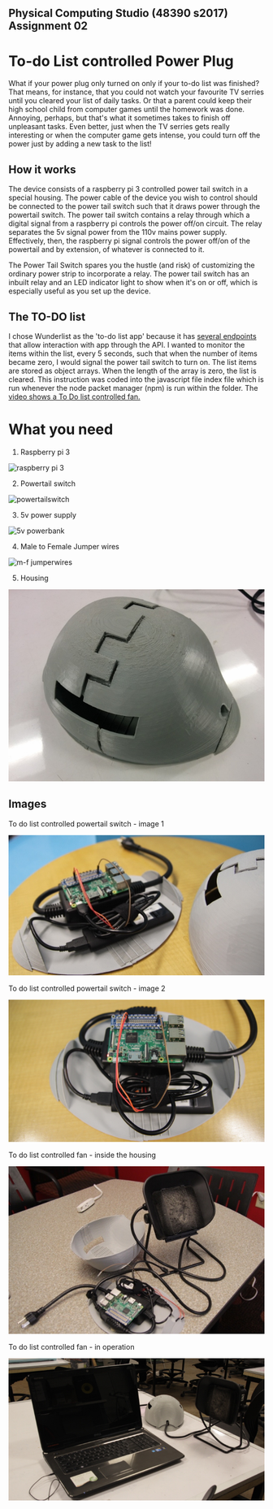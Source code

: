 ## Physical Computing Studio (48390 s2017) Assignment 02

# To-do List controlled Power Plug

What if your power plug only turned on only if your to-do list was finished? That means, for instance, that you could not watch your favourite TV serries until you cleared your list of daily tasks. Or that a parent could keep their high school child from computer games until the homework was done. Annoying, perhaps, but that's what it sometimes takes to finish off unpleasant tasks. Even better, just when the TV serries gets really interesting or when the computer game gets intense, you could turn off the power just by adding a new task to the list!

## How it works

The device consists of a raspberry pi 3 controlled power tail switch in a special housing. The power cable of the device you wish to control should be connected to the power tail switch such that it draws power through the powertail switch. The power tail switch contains a relay through which a digital signal from a raspberry pi controls the power off/on circuit. The relay separates the 5v signal power from the 110v mains power supply. Effectively, then, the raspberry pi signal controls the power off/on of the powertail and by extension, of whatever is connected to it.

The Power Tail Switch spares you the hustle (and risk) of customizing the ordinary power strip to incorporate a relay. The power tail switch has an inbuilt relay and an LED indicator light to show when it's on or off, which is especially useful as you set up the device.

## The TO-DO list
I chose Wunderlist as the 'to-do list app' because it has [several endpoints](https://developer.wunderlist.com/documentation/endpoints/task) that allow interaction with app through the API. I wanted to monitor the items within the list, every 5 seconds, such that when the number of items became zero, I would signal the power tail switch to turn on. The list items are stored as object arrays. When the length of the array is zero, the list is cleared. This instruction was coded into the javascript file index file which is run whenever the node packet manager (npm) is run within the folder. The [video shows a To Do list controlled fan.](https://youtu.be/Y1xEngtFydA) 

# What you need

1. Raspberry pi 3

![raspberry pi 3](https://cloud.githubusercontent.com/assets/25465148/24256591/f3d87660-0fbe-11e7-8805-3f7cfe53826a.jpg)

2. Powertail switch

![powertailswitch](https://cloud.githubusercontent.com/assets/25465148/24255447/edc45a08-0fbb-11e7-8dc7-aea1863c57dc.jpg)

3. 5v power supply

![5v powerbank](https://cloud.githubusercontent.com/assets/25465148/24256653/19e1cf32-0fbf-11e7-98ca-00d7c08a675f.jpg)

4. Male to Female Jumper wires

![m-f jumperwires](https://cloud.githubusercontent.com/assets/25465148/24256657/1d4cb6a0-0fbf-11e7-937d-e5a945491d41.jpg)

5. Housing

![housing](https://github.com/jkatungy/WunderlistPowerTail/blob/master/Container.jpg?raw=true)

## Images

To do list controlled powertail switch - image 1

![To do list controlled fan _ 1](https://github.com/jkatungy/WunderlistPowerTail/blob/master/DigitalControlled_PowerSwitch.JPG?raw=true)

To do list controlled powertail switch - image 2

![To do list controlled fan _ 2](https://github.com/jkatungy/WunderlistPowerTail/blob/master/DigitalControlled_PowerSwitch2.JPG?raw=true)

To do list controlled fan - inside the housing

![To do list controlled fan _ 3](https://github.com/jkatungy/WunderlistPowerTail/blob/master/TodoListControlledFan1.JPG?raw=true)

To do list controlled fan - in operation

![To do list controlled fan _ 4](https://github.com/jkatungy/WunderlistPowerTail/blob/master/TodoListControlledFan2.JPG?raw=true)

